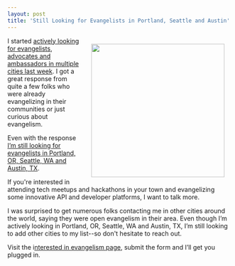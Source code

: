 ```yaml
---
layout: post
title: 'Still Looking for Evangelists in Portland, Seattle and Austin'
---
```

<p><img style="padding: 15px;" src="https://s3.amazonaws.com/kinlane-productions/api-evangelist/Interested-In-Evangelism.png" alt="" width="300" align="right" /></p>
<p>I started <a title="actively looking for evangelists, advocates and ambassadors in multiple cities last week" href="/2012/11/03/evangelists-needed-in-new-york-chicago-boston-seattle-denver-austin-and-portland/">actively looking for evangelists, advocates and ambassadors in multiple cities last week</a>.&nbsp;I got a great response from quite a few folks who were already evangelizing in their communities or just curious about evangelism.</p>
<p>Even with the response <span style="text-decoration: underline;">I&rsquo;m still looking for evangelists in Portland, OR, Seattle, WA and Austin, TX</span>.</p>
<p>If you're interested in attending tech meetups and hackathons in your town and evangelizing some innovative API and developer platforms, I want to talk more.</p>
<p>I was surprised to get numerous folks contacting me in other cities around the world, saying they were open evangelism in their area.  Even though I&rsquo;m actively looking in Portland, OR, Seattle, WA and Austin, TX, I&rsquo;m still looking to add other cities to my list--so don't hesitate to reach out.</p>
<p>Visit the i<a href="/interested_in_evangelism.php">nterested in evangelism page</a>, submit the form and I&rsquo;ll get you plugged in.</p>